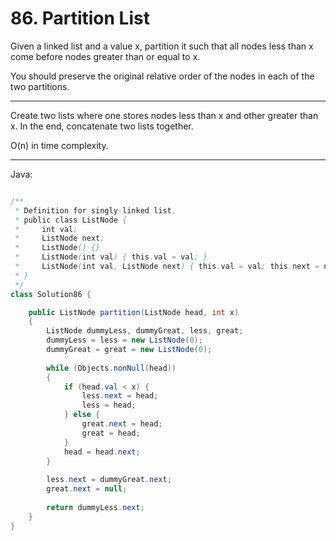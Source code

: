 # 86. Partition List

Given a linked list and a value x, partition it such that all nodes less than
x come before nodes greater than or equal to x.

You should preserve the original relative order of the nodes in each of the two
partitions.

---

Create two lists where one stores nodes less than x and other greater than x.
In the end, concatenate two lists together.

O(n) in time complexity.

---

Java:

```java

/**
 * Definition for singly-linked list.
 * public class ListNode {
 *     int val;
 *     ListNode next;
 *     ListNode() {}
 *     ListNode(int val) { this.val = val; }
 *     ListNode(int val, ListNode next) { this.val = val; this.next = next; }
 * }
 */
class Solution86 {

    public ListNode partition(ListNode head, int x) 
    {
        ListNode dummyLess, dummyGreat, less, great;
        dummyLess = less = new ListNode(0);
        dummyGreat = great = new ListNode(0);
        
        while (Objects.nonNull(head))
        {
            if (head.val < x) {
                less.next = head;
                less = head;
            } else {
                great.next = head;
                great = head;
            }
            head = head.next;
        }
        
        less.next = dummyGreat.next;
        great.next = null;
        
        return dummyLess.next;
    }
}

```
